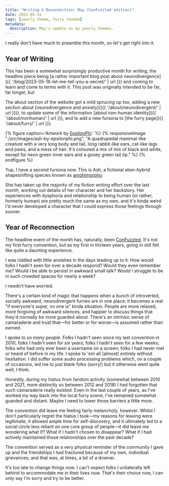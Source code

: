 ```yaml
---
title: "Writing & Reconnection: May (ConFuzzled edition)"
date: 2023-05-31
tags: [yearly theme, furry fandom]
metadata:
  description: May's update on my yearly themes.
---
```


I really don't have much to preamble this month, so let's get right into it.

## Year of Writing

This has been a somewhat surprisingly productive month for writing, the headline piece being [a rather important blog post about neurodivergence]({{ '/blog/2023-05-16-let-me-tell-you-a-secret/' | url }}) and coming to learn and come to terms with it. This post was originally intended to be far, far longer, but

The about section of the website got a mild sprucing up too, adding a new section about [neurodivergence and anxiety](({{ '/about/neurodivergent/' | url }})), to update some of the information [about non-human identity]({{ '/about/nonhuman/' | url }}), and to add a new fursona to [the furry page]({{ '/about/furry/' | url }}).

{% figure caption='Artwork by <a href="https://ko-fi.com/epsilonphi">EpsilonPhi</a>.' %}
{% responsiveImage "./src/images/ash-by-epsilonphi.png", "A quadrupedal mammal-like creature with a very long body and tail, long rabbit-like ears, cat-like legs and paws, and a mess of hair. It's coloured a mix of mix of black and white, except for neon green inner ears and a gooey green tail tip." %}
{% endfigure %}

Yup, I have a second fursona now. This is Ash, a fictional alien-hybrid shapeshifting species known as [amphimorpho](https://amphimorpho.carrd.co/).

She has taken up the majority of my fiction writing effort over the last month, working out details of her character and her backstory. Her experiences with dysphoria and relationship to being human (or rather, formerly human) are pretty much the same as my own, and it's kinda weird I'd never developed a character that I could express those feelings through sooner.

## Year of Reconnection

The headline event of the month has, naturally, been [ConFuzzled](https://confuzzled.org.uk). It's not my first furry convention, but as my first in thirteen years, going in still felt like quite a daunting experience.

I was riddled with little anxieties in the days leading up to it: How would folks I hadn't seen for over a decade respond? Would they even remember me? Would I be able to persist in awkward small talk? Would I struggle to be in such crowded spaces for nearly a week?

I needn't have worried.

There's a certain kind of magic that happens when a bunch of introverted, socially awkward, neurodivergent furries are in one place: it becomes a real "if everyone's super, no one is" kinda situation. People are more relaxed, more forgiving of awkward silences, and happier to discuss things that they'd normally be more guarded about. There's an intrinsic sense of camaraderie and trust that—for better or for worse—is assumed rather than earned.

I spoke to _so many people_. Folks I hadn't seen since my last convention in 2010; folks I hadn't seen for six years; folks I hadn't seen for a few weeks; folks who had only ever been a username on a screen; folks I had never met or heard of before in my life. I spoke to 'em all (almost) entirely without hesitation. I did suffer some audio processing problems which, on a couple of occasions, led me to just blank folks (sorry!) but it otherwise went quite well, I think.

Honestly, during my hiatus from fandom activity (somewhat between 2010 and 2021, more distinctly so between 2012 and 2018) I had forgotten that such camaraderie really existed. Even in the last couple of years, as I've worked my way back into the local furry scene, I've remained somewhat guarded and distant. Maybe I need to lower those barriers a little more.

The convention did leave me feeling fairly melancholy, however. Whilst I don't particularly regret the hiatus I took—my reasons for leaving were legitimate, it allowed ample time for self-discovery, and it ultimately led to a social circle less reliant on one core group of people—it did leave me wondering what if? What if I hadn't chosen to disappear? What if I had actively maintained those relationships over the past decade?

The convention served as a very physical reminder of the community I gave up and the friendships I had fractured because of my own, individual grievances; and that was, at times, a bit of a downer.

It's too late to change things now. I can't expect folks I unilaterally left behind to accommodate me in their lives now. That's their choice now, I can only say I'm sorry and try to be better.
